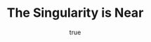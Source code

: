 ---
title: "The Singularity is Near"
bookCover: "/assets/book-covers/the-singularity-is-near.jpg"
slug: "the-singularity-is-near"
bookAuthor: "Ray Kurzweil"
rating: 10
done: false
tags: []
summary: false
detailedNotes: false
amazonLink: ""
author:
  name: Rico Trebeljahr
  picture: "/assets/blog/profile.jpeg"
---